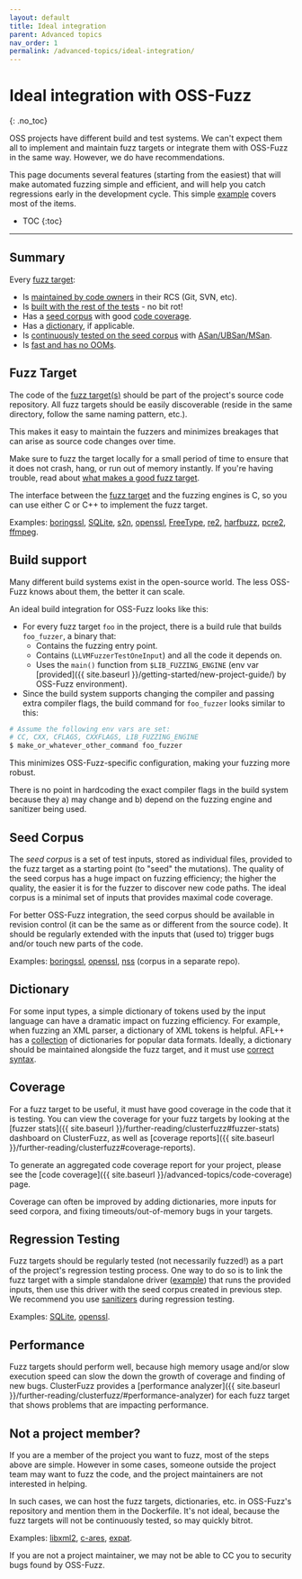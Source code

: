 ```yaml
---
layout: default
title: Ideal integration
parent: Advanced topics
nav_order: 1
permalink: /advanced-topics/ideal-integration/
---
```


# Ideal integration with OSS-Fuzz
{: .no_toc}

OSS projects have different build and test systems. We can't expect them all to
implement and maintain fuzz targets or integrate them with OSS-Fuzz in the same
way. However, we do have recommendations.

This page documents several features (starting from the easiest) that will make
automated fuzzing simple and efficient, and will help you catch regressions
early in the development cycle. This simple
[example](https://github.com/google/oss-fuzz/tree/master/projects/example/my-api-repo)
covers most of the items. 

- TOC
{:toc}
---

## Summary

Every [fuzz target](https://llvm.org/docs/LibFuzzer.html#fuzz-target):
* Is [maintained by code owners](#fuzz-target) in their RCS (Git, SVN, etc).
* Is [built with the rest of the tests](#build-support) - no bit rot! 
* Has a [seed corpus](#seed-corpus) with good [code coverage](#coverage).
* Has a [dictionary](#dictionary), if applicable.
* Is [continuously tested on the seed corpus](#regression-testing) with
  [ASan/UBSan/MSan](https://github.com/google/sanitizers).
* Is [fast and has no OOMs](#performance).

## Fuzz Target

The code of the [fuzz target(s)](https://llvm.org/docs/LibFuzzer.html#fuzz-target) should be
part of the project's source code repository.  All fuzz targets should be easily
discoverable (reside in the same directory, follow the same naming pattern,
etc.). 

This makes it easy to maintain the fuzzers and minimizes breakages that can
arise as source code changes over time.

Make sure to fuzz the target locally for a small period of time to ensure that 
it does not crash, hang, or run out of memory instantly. If you're having
trouble, read about [what makes a good fuzz
target](https://github.com/google/fuzzing/blob/master/docs/good-fuzz-target.md).

The interface between the [fuzz target]((https://llvm.org/docs/LibFuzzer.html#fuzz-target))
and the fuzzing engines is C, so you can use either C or C++ to implement the
fuzz target.

Examples: 
[boringssl](https://github.com/google/boringssl/tree/master/fuzz),
[SQLite](https://www.sqlite.org/src/artifact/ad79e867fb504338),
[s2n](https://github.com/awslabs/s2n/tree/master/tests/fuzz),
[openssl](https://github.com/openssl/openssl/tree/master/fuzz),
[FreeType](http://git.savannah.gnu.org/cgit/freetype/freetype2.git/tree/src/tools/ftfuzzer),
[re2](https://github.com/google/re2/tree/master/re2/fuzzing),
[harfbuzz](https://github.com/behdad/harfbuzz/tree/master/test/fuzzing),
[pcre2](https://vcs.pcre.org/pcre2/code/trunk/src/pcre2_fuzzsupport.c?view=markup),
[ffmpeg](https://github.com/FFmpeg/FFmpeg/blob/master/tools/target_dec_fuzzer.c).

## Build support

Many different build systems exist in the open-source world. The less OSS-Fuzz
knows about them, the better it can scale.

An ideal build integration for OSS-Fuzz looks like this:
* For every fuzz target `foo` in the project, there is a build rule that
builds `foo_fuzzer`, a binary that: 
	* Contains the fuzzing entry point.
	* Contains (`LLVMFuzzerTestOneInput`) and all the code it depends on.
	* Uses the `main()` function from `$LIB_FUZZING_ENGINE` (env var [provided]({{ site.baseurl }}/getting-started/new-project-guide/) by OSS-Fuzz environment).
* Since the build system supports changing the compiler and passing extra compiler
flags, the build command for `foo_fuzzer` looks similar to this:

```bash
# Assume the following env vars are set:
# CC, CXX, CFLAGS, CXXFLAGS, LIB_FUZZING_ENGINE
$ make_or_whatever_other_command foo_fuzzer
```

This minimizes OSS-Fuzz-specific configuration, making your fuzzing more robust.

There is no point in hardcoding the exact compiler flags in the build system
because they a) may change and b) depend on the fuzzing engine and sanitizer
being used.

## Seed Corpus

The *seed corpus* is a set of test inputs, stored as individual files, provided
to the fuzz target as a starting point (to "seed" the mutations). The quality of
the seed corpus has a huge impact on fuzzing efficiency; the higher the quality,
the easier it is for the fuzzer to discover new code paths. The ideal corpus is
a minimal set of inputs that provides maximal code coverage. 

For better OSS-Fuzz integration,  the seed corpus should be available in
revision control (it can be the same as or different from the source code). It
should be regularly extended with the inputs that (used to) trigger bugs and/or
touch new parts of the code. 

Examples: 
[boringssl](https://github.com/google/boringssl/tree/master/fuzz),
[openssl](https://github.com/openssl/openssl/tree/master/fuzz),
[nss](https://github.com/mozilla/nss-fuzzing-corpus) (corpus in a separate repo).

## Dictionary

For some input types, a simple dictionary of tokens used by the input language
can have a dramatic impact on fuzzing efficiency.  For example, when fuzzing an
XML parser, a dictionary of XML tokens is helpful. AFL++ has a
[collection](https://github.com/AFLplusplus/AFLplusplus/tree/master/dictionaries)
of dictionaries for popular data formats. Ideally, a dictionary should be
maintained alongside the fuzz target, and it must use [correct
syntax](https://llvm.org/docs/LibFuzzer.html#dictionaries).

## Coverage

For a fuzz target to be useful, it must have good coverage in the code that it
is testing. You can view the coverage for your fuzz targets by looking at the
[fuzzer stats]({{ site.baseurl }}/further-reading/clusterfuzz#fuzzer-stats)
dashboard on ClusterFuzz, as well as [coverage reports]({{ site.baseurl
}}/further-reading/clusterfuzz#coverage-reports).

To generate an aggregated code coverage report for your project, please see the
[code coverage]({{ site.baseurl }}/advanced-topics/code-coverage) page.

Coverage can often be improved by adding dictionaries, more inputs for seed
corpora, and fixing timeouts/out-of-memory bugs in your targets.

## Regression Testing

Fuzz targets should be regularly tested (not necessarily fuzzed!) as a part of
the project's regression testing process. One way to do so is to link the fuzz
target with a simple standalone driver
([example](https://github.com/llvm-mirror/compiler-rt/tree/master/lib/fuzzer/standalone))
that runs the provided inputs, then use this driver with the seed corpus created
in previous step. We recommend you use
[sanitizers](https://github.com/google/sanitizers) during regression testing.

Examples: [SQLite](https://www.sqlite.org/src/artifact/d9f1a6f43e7bab45),
[openssl](https://github.com/openssl/openssl/blob/master/fuzz/test-corpus.c).

## Performance

Fuzz targets should perform well, because high memory usage and/or slow
execution speed can slow the down the growth of coverage and finding of new
bugs. ClusterFuzz provides a [performance analyzer]({{ site.baseurl
}}/further-reading/clusterfuzz/#performance-analyzer) for each fuzz target that
shows problems that are impacting performance.

## Not a project member?

If you are a member of the project you want to fuzz, most of the steps above are
simple. However in some cases, someone outside the project team may want to fuzz
the code, and the project maintainers are not interested in helping.

In such cases, we can host the fuzz targets, dictionaries, etc. in OSS-Fuzz's 
repository and mention them in the Dockerfile. It's not ideal, because the fuzz
targets will not be continuously tested, so may quickly bitrot.

Examples: [libxml2](https://github.com/google/oss-fuzz/tree/master/projects/libxml2),
[c-ares](https://github.com/google/oss-fuzz/tree/master/projects/c-ares), [expat](https://github.com/google/oss-fuzz/tree/master/projects/expat).

If you are not a project maintainer, we may not be able to CC you to security
bugs found by OSS-Fuzz.
